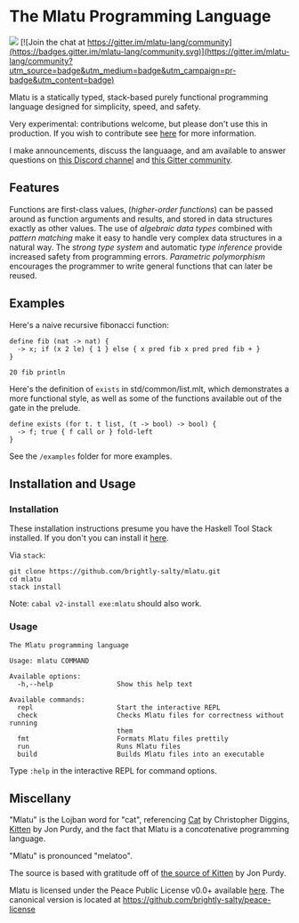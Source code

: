 # The Mlatu Programming Language

[![](https://tokei.rs/b1/github/brightly-salty/mlatu)](https://github.com/XAMPPRocky/tokei) [![Join the chat at https://gitter.im/mlatu-lang/community](https://badges.gitter.im/mlatu-lang/community.svg)](https://gitter.im/mlatu-lang/community?utm_source=badge&utm_medium=badge&utm_campaign=pr-badge&utm_content=badge)

Mlatu is a statically typed, stack-based purely functional programming language designed for simplicity, speed, and safety.

Very experimental: contributions welcome, but please don't use this in production. If you wish to contribute see [here](/CONTRIBUTING.md) for more information.

I make announcements, discuss the languaage, and am available to answer questions on [this Discord channel](https://discord.gg/qNQV6nnAZj) and [this Gitter community](https://gitter.im/mlatu-lang/community).

## Features

Functions are first-class values, (*higher-order functions*) can be passed around as function arguments and results, and stored in data structures exactly as other values.
The use of *algebraic data types* combined with *pattern matching* make it easy to handle very complex data structures in a natural way.
The *strong type system* and automatic *type inference* provide increased safety from programming errors.
*Parametric polymorphism* encourages the programmer to write general functions that can later be reused.

## Examples

Here's a naive recursive fibonacci function:

```
define fib (nat -> nat) {
  -> x; if (x 2 le) { 1 } else { x pred fib x pred pred fib + }
}

20 fib println
```

Here's the definition of `exists` in std/common/list.mlt, which demonstrates a more functional style, as well as some of the functions available out of the gate in the prelude.

```
define exists (for t. t list, (t -> bool) -> bool) {
  -> f; true { f call or } fold-left
}
```

See the `/examples` folder for more examples.

## Installation and Usage

### Installation

These installation instructions presume you have the Haskell Tool Stack installed. If you don't you can install it [here](https://docs.haskellstack.org/en/stable/install_and_upgrade/).

Via `stack`:

```
git clone https://github.com/brightly-salty/mlatu.git
cd mlatu
stack install
```

Note: `cabal v2-install exe:mlatu` should also work.

### Usage

```
The Mlatu programming language

Usage: mlatu COMMAND

Available options:
  -h,--help                Show this help text

Available commands:
  repl                     Start the interactive REPL
  check                    Checks Mlatu files for correctness without running
                           them
  fmt                      Formats Mlatu files prettily
  run                      Runs Mlatu files
  build                    Builds Mlatu files into an executable
```

Type `:help` in the interactive REPL for command options.

## Miscellany

"Mlatu" is the Lojban word for "cat", referencing [Cat](https://github.com/cdiggins/cat-language) by Christopher Diggins, [Kitten](https://kittenlang.org/) by Jon Purdy, and the fact that Mlatu is a con*cat*enative programming language.

"Mlatu" is pronounced "melatoo".

The source is based with gratitude off of [the source of Kitten](https://github.com/evincarofautumn/kitten) by Jon Purdy.

Mlatu is licensed under the Peace Public License v0.0+ available [here](LICENSE.md). The canonical version is located at https://github.com/brightly-salty/peace-license
